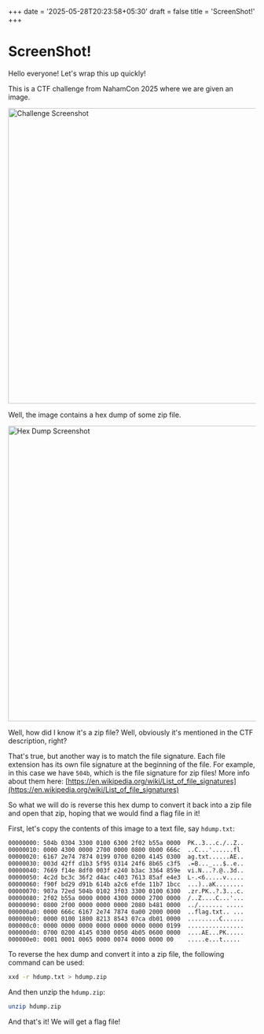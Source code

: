 +++
date = '2025-05-28T20:23:58+05:30'
draft = false
title = 'ScreenShot!'
+++

# ScreenShot!

Hello everyone!
Let's wrap this up quickly!

This is a CTF challenge from NahamCon 2025 where we are given an image.

<img src="/images/screenshot/1.png" alt="Challenge Screenshot" width="600">

Well, the image contains a hex dump of some zip file.

<img src="/images/screenshot/2.png" alt="Hex Dump Screenshot" width="600">

Well, how did I know it's a zip file? Well, obviously it's mentioned in the CTF description, right?

That's true, but another way is to match the file signature. Each file extension has its own file signature at the beginning of the file. For example, in this case we have `504b`, which is the file signature for zip files! More info about them here: [https://en.wikipedia.org/wiki/List_of_file_signatures](https://en.wikipedia.org/wiki/List_of_file_signatures)

So what we will do is reverse this hex dump to convert it back into a zip file and open that zip, hoping that we would find a flag file in it!

First, let's copy the contents of this image to a text file, say `hdump.txt`:

```text
00000000: 504b 0304 3300 0100 6300 2f02 b55a 0000  PK..3...c./..Z..
00000010: 0000 4300 0000 2700 0000 0800 0b00 666c  ..C...'......fl
00000020: 6167 2e74 7874 0199 0700 0200 4145 0300  ag.txt......AE..
00000030: 003d 42ff d1b3 5f95 0314 24f6 8b65 c3f5  .=B..._...$..e..
00000040: 7669 f14e 8df0 003f e240 b3ac 3364 859e  vi.N...?.@..3d..
00000050: 4c2d bc3c 36f2 d4ac c403 7613 85af e4e3  L-.<6.....v.....
00000060: f90f bd29 d91b 614b a2c6 efde 11b7 1bcc  ...)..aK........
00000070: 907a 72ed 504b 0102 3f03 3300 0100 6300  .zr.PK..?.3...c.
00000080: 2f02 b55a 0000 0000 4300 0000 2700 0000  /..Z....C...'...
00000090: 0800 2f00 0000 0000 0000 2080 b481 0000  ../....... .....
000000a0: 0000 666c 6167 2e74 7874 0a00 2000 0000  ..flag.txt.. ...
000000b0: 0000 0100 1800 8213 8543 07ca db01 0000  .........C......
000000c0: 0000 0000 0000 0000 0000 0000 0000 0199  ................
000000d0: 0700 0200 4145 0300 0050 4b05 0600 0000  ....AE...PK.....
000000e0: 0001 0001 0065 0000 0074 0000 0000 00    .....e...t.....
```

To reverse the hex dump and convert it into a zip file, the following command can be used:

```bash
xxd -r hdump.txt > hdump.zip 
```

And then unzip the `hdump.zip`:

```bash
unzip hdump.zip
```

And that's it! We will get a flag file!